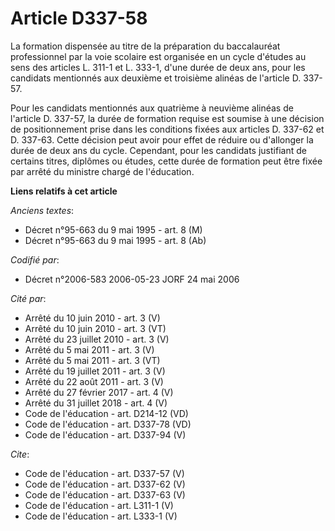 # Article D337-58

La formation dispensée au titre de la préparation du baccalauréat professionnel par la voie scolaire est organisée en un
cycle d'études au sens des articles L. 311-1 et L. 333-1, d'une durée de deux ans, pour les candidats mentionnés aux deuxième
et troisième alinéas de l'article D. 337-57.

Pour les candidats mentionnés aux quatrième à neuvième alinéas de l'article D. 337-57, la durée de formation requise est
soumise à une décision de positionnement prise dans les conditions fixées aux articles D. 337-62 et D. 337-63. Cette décision
peut avoir pour effet de réduire ou d'allonger la durée de deux ans du cycle. Cependant, pour les candidats justifiant de
certains titres, diplômes ou études, cette durée de formation peut être fixée par arrêté du ministre chargé de l'éducation.

**Liens relatifs à cet article**

_Anciens textes_:

  - Décret n°95-663 du 9 mai 1995 - art. 8 (M)
  - Décret n°95-663 du 9 mai 1995 - art. 8 (Ab)

_Codifié par_:

  - Décret n°2006-583 2006-05-23 JORF 24 mai 2006

_Cité par_:

  - Arrêté du 10 juin 2010 - art. 3 (V)
  - Arrêté du 10 juin 2010 - art. 3 (VT)
  - Arrêté du 23 juillet 2010 - art. 3 (V)
  - Arrêté du 5 mai 2011 - art. 3 (V)
  - Arrêté du 5 mai 2011 - art. 3 (VT)
  - Arrêté du 19 juillet 2011 - art. 3 (V)
  - Arrêté du 22 août 2011 - art. 3 (V)
  - Arrêté du 27 février 2017 - art. 4 (V)
  - Arrêté du 31 juillet 2018 - art. 4 (V)
  - Code de l'éducation - art. D214-12 (VD)
  - Code de l'éducation - art. D337-78 (VD)
  - Code de l'éducation - art. D337-94 (V)

_Cite_:

  - Code de l'éducation - art. D337-57 (V)
  - Code de l'éducation - art. D337-62 (V)
  - Code de l'éducation - art. D337-63 (V)
  - Code de l'éducation - art. L311-1 (V)
  - Code de l'éducation - art. L333-1 (V)
